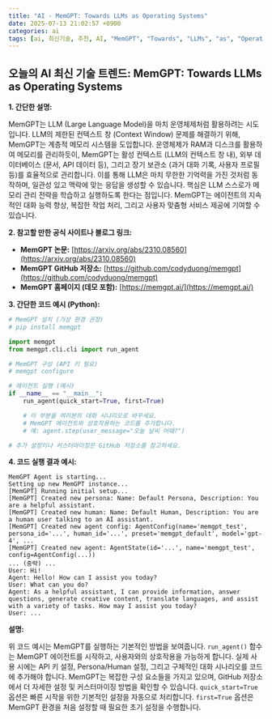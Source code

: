 ```yaml
---
title: "AI - MemGPT: Towards LLMs as Operating Systems"
date: 2025-07-13 21:02:57 +0900
categories: ai
tags: [ai, 최신기술, 추천, AI, "MemGPT", "Towards", "LLMs", "as", "Operating", "Systems"]
---
```


## 오늘의 AI 최신 기술 트렌드: **MemGPT: Towards LLMs as Operating Systems**

**1. 간단한 설명:**

MemGPT는 LLM (Large Language Model)을 마치 운영체제처럼 활용하려는 시도입니다. LLM의 제한된 컨텍스트 창 (Context Window) 문제를 해결하기 위해, MemGPT는 계층적 메모리 시스템을 도입합니다.  운영체제가 RAM과 디스크를 활용하여 메모리를 관리하듯이, MemGPT는 활성 컨텍스트 (LLM의 컨텍스트 창 내), 외부 데이터베이스 (문서, API 데이터 등), 그리고 장기 보관소 (과거 대화 기록, 사용자 프로필 등)를 효율적으로 관리합니다.  이를 통해 LLM은 마치 무한한 기억력을 가진 것처럼 동작하며, 일관성 있고 맥락에 맞는 응답을 생성할 수 있습니다. 핵심은 LLM 스스로가 메모리 관리 전략을 학습하고 실행하도록 한다는 점입니다.  MemGPT는 에이전트의 지속적인 대화 능력 향상, 복잡한 작업 처리, 그리고 사용자 맞춤형 서비스 제공에 기여할 수 있습니다.

**2. 참고할 만한 공식 사이트나 블로그 링크:**

*   **MemGPT 논문:** [https://arxiv.org/abs/2310.08560](https://arxiv.org/abs/2310.08560)
*   **MemGPT GitHub 저장소:** [https://github.com/codyduong/memgpt](https://github.com/codyduong/memgpt)
*   **MemGPT 홈페이지 (데모 포함):** [https://memgpt.ai/](https://memgpt.ai/)

**3. 간단한 코드 예시 (Python):**

```python
# MemGPT 설치 (가상 환경 권장)
# pip install memgpt

import memgpt
from memgpt.cli.cli import run_agent

# MemGPT 구성 (API 키 필요)
# memgpt configure

# 에이전트 실행 (예시)
if __name__ == "__main__":
    run_agent(quick_start=True, first=True)

    # 이 부분을 여러분의 대화 시나리오로 바꾸세요.
    # MemGPT 에이전트와 상호작용하는 코드를 추가합니다.
    # 예: agent.step(user_message="오늘 날씨 어때?")

# 추가 설정이나 커스터마이징은 GitHub 저장소를 참고하세요.
```

**4. 코드 실행 결과 예시:**

```
MemGPT Agent is starting...
Setting up new MemGPT instance...
[MemGPT] Running initial setup...
[MemGPT] Created new persona: Name: Default Persona, Description: You are a helpful assistant.
[MemGPT] Created new human: Name: Default Human, Description: You are a human user talking to an AI assistant.
[MemGPT] Created new agent config: AgentConfig(name='memgpt_test', persona_id='...', human_id='...', preset='memgpt_default', model='gpt-4', ...
[MemGPT] Created new agent: AgentState(id='...', name='memgpt_test', config=AgentConfig(...))
... (중략) ...
User: Hi!
Agent: Hello! How can I assist you today?
User: What can you do?
Agent: As a helpful assistant, I can provide information, answer questions, generate creative content, translate languages, and assist with a variety of tasks. How may I assist you today?
User: ...
```

**설명:**

위 코드 예시는 MemGPT를 실행하는 기본적인 방법을 보여줍니다. `run_agent()` 함수는 MemGPT 에이전트를 시작하고, 사용자와의 상호작용을 가능하게 합니다.  실제 사용 시에는 API 키 설정, Persona/Human 설정, 그리고 구체적인 대화 시나리오를 코드에 추가해야 합니다.  MemGPT는 복잡한 구성 요소들을 가지고 있으며, GitHub 저장소에서 더 자세한 설정 및 커스터마이징 방법을 확인할 수 있습니다. `quick_start=True` 옵션은 빠른 시작을 위한 기본적인 설정을 자동으로 처리합니다.  `first=True` 옵션은 MemGPT 환경을 처음 설정할 때 필요한 초기 설정을 수행합니다.

